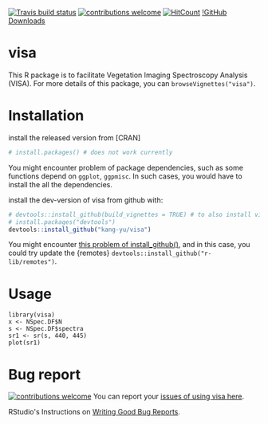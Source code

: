 [![Travis build status](https://travis-ci.org/kang-yu/visa.svg?branch=master)](https://travis-ci.org/kang-yu/visa)
[![contributions welcome](https://img.shields.io/badge/contributions-welcome-brightgreen.svg?style=flat)](https://github.com/kang-yu/visa/issues)
[![HitCount](http://hits.dwyl.io/kang-yu/visa.svg)](http://hits.dwyl.io/kang-yu/visa)
[!GitHub Downloads](https://img.shields.io/github/downloads/kang-yu/visa/total.svg)

# visa
This R package is to facilitate Vegetation Imaging Spectroscopy Analysis (VISA). For more details of this package, you can  `browseVignettes("visa")`. 


# Installation

install the released version from [CRAN]

``` r
# install.packages() # does not work currently
``` 

You might encounter problem of package dependencies, such as some functions depend on `ggplot`, `ggpmisc`. In such cases, you would have to install the all the dependencies.


install the dev-version of visa from github with:

``` r
# devtools::install_github(build_vignettes = TRUE) # to also install vignettes and suggested packages
# install.packages("devtools")
devtools::install_github("kang-yu/visa")
``` 
You might encounter [this problem of install_github()](https://github.com/r-lib/devtools/issues/1978), and in this case, you could try update the {remotes} `devtools::install_github("r-lib/remotes")`.


# Usage

```
library(visa)
x <- NSpec.DF$N
s <- NSpec.DF$spectra
sr1 <- sr(s, 440, 445)
plot(sr1)
```

# Bug report
[![contributions welcome](https://img.shields.io/badge/contributions-welcome-brightgreen.svg?style=flat)](https://github.com/kang-yu/visa/issues)
You can report your [issues of using visa here](https://github.com/kang-yu/visa/issues).

RStudio's Instructions on [Writing Good Bug Reports](https://github.com/rstudio/rstudio/wiki/Writing-Good-Bug-Reports).

